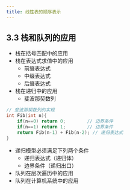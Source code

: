 ```yaml
---
title: 线性表的顺序表示
---
```

## 3.3 栈和队列的应用

- 栈在括号匹配中的应用
- 栈在表达式求值中的应用
  - 前缀表达式
  - 中缀表达式
  - 后缀表达式
- 栈在递归中的应用
  - 斐波那契数列

```cpp
// 斐波那契数列的实现
int Fib(int n){
    if(n==0) return 0;        // 边界条件
    if(n==1) return 1;        // 边界条件
    return Fib(n-1) + Fib(n-2); // 递归表达式
}
```

- 递归模型必须满足下列两个条件
  - 递归表达式（递归体）
  - 边界条件（递归出口）
- 队列在层次遍历中的应用
- 队列在计算机系统中的应用

<!-- ### 习题

#### 4【2009】为解决计算机主机与打印机之间速度不匹配的问题，通常设置一个打印数据缓冲区，主机将要输出的数据依次写入该缓冲区，而打印机则依次从该缓冲区中取出数据。该缓冲区的逻辑结构应该是

A 栈
B 队列
C 树
D 图 →B

#### 9 执行什么操作时，需要使用队列作为辅助存储空间

A 查找散列（哈希）表
B 广度优先搜索图
C 前序（根）遍历二叉树
D 深度优先搜索图 →B

#### 11【2012】已知操作符包括+、-、_、/、( 和 )。将中缀表达式`a + b - a _ ( ( c + d) / e - f ) + g `转换为等价的后缀表达式`a b + a c d + e / f - \* - g + `时，用栈来存放暂时还不能确定运算次序的操作符。若栈初始为空，则转换过程中同时保存在栈中的操作符的最大个数是 →5

#### 12【2014】假设栈初始为空，将中缀表达式 `a / b + ( c * d - e * f ) / g` 转化为等价 的后缀表达式的过程中，当扫描到 f 时，栈中的元素依次是 →`+ ( - *`

#### 13【2015】已知程序如下

```c
int S(int n){
    return (n<=0)?0:S(n-1)+n;
}
void main(){
    cout << S(1);
}
```

程序运行时使用栈来保存调用过程的信息，自栈底到栈顶保存的信息依次对应的是

```
| S(0)   | <--- 栈顶
| S(1)   |
| mian() | <--- 栈底
```

所以依次保存的信息是 `main()-> S(1)->S(0)` -->
